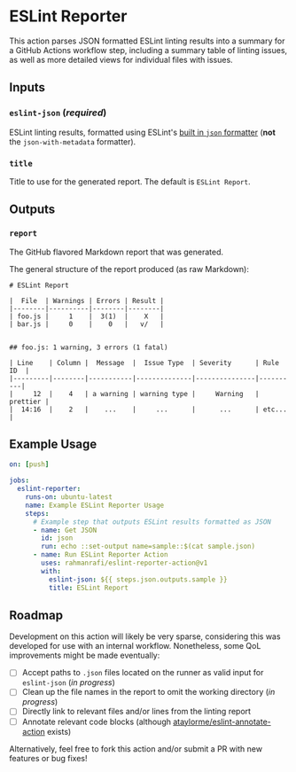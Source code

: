 # ESLint Reporter

This action parses JSON formatted ESLint linting results into a summary for a GitHub Actions workflow step, including a summary table of linting issues, as well as more detailed views for individual files with issues.

## Inputs
### `eslint-json` (***required***)
ESLint linting results, formatted using ESLint's [built in `json` formatter](https://eslint.org/docs/latest/user-guide/formatters/#json) (**not** the `json-with-metadata` formatter).

### `title`
Title to use for the generated report. The default is `ESLint Report`.

## Outputs
### `report`
The GitHub flavored Markdown report that was generated.

The general structure of the report produced (as raw Markdown):

    # ESLint Report

    |  File  | Warnings | Errors | Result |
    |--------|----------|--------|--------|
    | foo.js |     1    |  3(1)  |    X   |
    | bar.js |     0    |    0   |   v/   |


    ## foo.js: 1 warning, 3 errors (1 fatal)

    | Line    | Column |  Message  |  Issue Type  | Severity      | Rule ID  |
    |---------|--------|-----------|--------------|---------------|----------|
    |     12  |    4   | a warning | warning type |     Warning   | prettier |
    |  14:16  |    2   |    ...    |     ...      |      ...      | etc...   |

## Example Usage
```yaml title=./github/workflows/example.yml
on: [push]

jobs:
  eslint-reporter:
    runs-on: ubuntu-latest
    name: Example ESLint Reporter Usage
    steps:
      # Example step that outputs ESLint results formatted as JSON
      - name: Get JSON
        id: json
        run: echo ::set-output name=sample::$(cat sample.json)
      - name: Run ESLint Reporter Action
        uses: rahmanrafi/eslint-reporter-action@v1
        with:
          eslint-json: ${{ steps.json.outputs.sample }}
          title: ESLint Report
```

## Roadmap

Development on this action will likely be very sparse, considering this was developed for use with an internal workflow. Nonetheless, some QoL improvements might be made eventually:

- [ ] Accept paths to `.json` files located on the runner as valid input for `eslint-json` (*in progress*)
- [ ] Clean up the file names in the report to omit the working directory (*in progress*)
- [ ] Directly link to relevant files and/or lines from the linting report
- [ ] Annotate relevant code blocks (although [ataylorme/eslint-annotate-action](https://github.com/marketplace/actions/eslint-annotate-from-report-json) exists)

Alternatively, feel free to fork this action and/or submit a PR with new features or bug fixes!